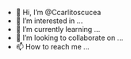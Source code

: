 - 👋 Hi, I’m @Ccarlitoscucea
- 👀 I’m interested in ...
- 🌱 I’m currently learning ...
- 💞️ I’m looking to collaborate on ...
- 📫 How to reach me ...

<!---
Ccarlitoscucea/Ccarlitoscucea is a ✨ special ✨ repository because its `README.md` (this file) appears on your GitHub profile.
You can click the Preview link to take a look at your changes.
--->
